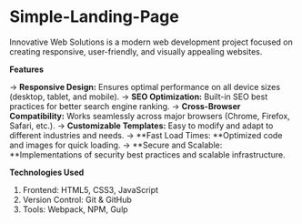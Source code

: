 # Simple-Landing-Page


Innovative Web Solutions is a modern web development project focused on creating responsive, user-friendly, and visually appealing websites. 

**Features**

-> **Responsive Design:** Ensures optimal performance on all device sizes (desktop, tablet, and mobile).
-> **SEO Optimization:** Built-in SEO best practices for better search engine ranking.
-> **Cross-Browser Compatibility:** Works seamlessly across major browsers (Chrome, Firefox, Safari, etc.).
-> **Customizable Templates:** Easy to modify and adapt to different industries and needs.
-> **Fast Load Times: **Optimized code and images for quick loading.
-> **Secure and Scalable: **Implementations of security best practices and scalable infrastructure.

**Technologies Used**

1) Frontend: HTML5, CSS3, JavaScript
2) Version Control: Git & GitHub
3) Tools: Webpack, NPM, Gulp


